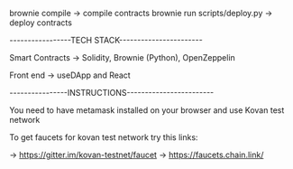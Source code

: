 brownie compile -> compile contracts
brownie run scripts/deploy.py -> deploy contracts

-----------------TECH STACK-----------------------

Smart Contracts -> Solidity, Brownie (Python), OpenZeppelin

Front end -> useDApp and React

----------------INSTRUCTIONS------------------------

You need to have metamask installed on your browser and use Kovan test network

To get faucets for kovan test network try this links:

-> https://gitter.im/kovan-testnet/faucet
-> https://faucets.chain.link/
